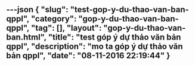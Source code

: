 ---json
{
    "slug": "test-gop-y-du-thao-van-ban-qppl",
    "category": "gop-y-du-thao-van-ban-qppl",
    "tag": [],
    "layout": "gop-y-du-thao-van-ban.html",
    "title": "test góp ý dự thảo văn bản qppl",
    "description": "mo ta góp ý dự thảo văn bản qppl",
    "date": "08-11-2016 22:19:44"
}
---

